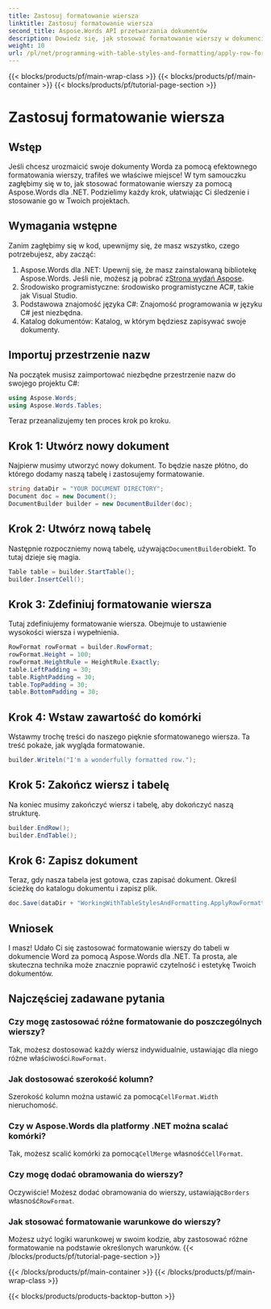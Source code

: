 ```yaml
---
title: Zastosuj formatowanie wiersza
linktitle: Zastosuj formatowanie wiersza
second_title: Aspose.Words API przetwarzania dokumentów
description: Dowiedz się, jak stosować formatowanie wierszy w dokumencie Word za pomocą Aspose.Words dla .NET. Postępuj zgodnie z naszym przewodnikiem krok po kroku, aby uzyskać szczegółowe instrukcje.
weight: 10
url: /pl/net/programming-with-table-styles-and-formatting/apply-row-formatting/
---
```


{{< blocks/products/pf/main-wrap-class >}}
{{< blocks/products/pf/main-container >}}
{{< blocks/products/pf/tutorial-page-section >}}

# Zastosuj formatowanie wiersza

## Wstęp

Jeśli chcesz urozmaicić swoje dokumenty Worda za pomocą efektownego formatowania wierszy, trafiłeś we właściwe miejsce! W tym samouczku zagłębimy się w to, jak stosować formatowanie wierszy za pomocą Aspose.Words dla .NET. Podzielimy każdy krok, ułatwiając Ci śledzenie i stosowanie go w Twoich projektach.

## Wymagania wstępne

Zanim zagłębimy się w kod, upewnijmy się, że masz wszystko, czego potrzebujesz, aby zacząć:

1.  Aspose.Words dla .NET: Upewnij się, że masz zainstalowaną bibliotekę Aspose.Words. Jeśli nie, możesz ją pobrać z[Strona wydań Aspose](https://releases.aspose.com/words/net/).
2. Środowisko programistyczne: środowisko programistyczne AC#, takie jak Visual Studio.
3. Podstawowa znajomość języka C#: Znajomość programowania w języku C# jest niezbędna.
4. Katalog dokumentów: Katalog, w którym będziesz zapisywać swoje dokumenty.

## Importuj przestrzenie nazw

Na początek musisz zaimportować niezbędne przestrzenie nazw do swojego projektu C#:

```csharp
using Aspose.Words;
using Aspose.Words.Tables;
```

Teraz przeanalizujemy ten proces krok po kroku.

## Krok 1: Utwórz nowy dokument

Najpierw musimy utworzyć nowy dokument. To będzie nasze płótno, do którego dodamy naszą tabelę i zastosujemy formatowanie.

```csharp
string dataDir = "YOUR DOCUMENT DIRECTORY";
Document doc = new Document();
DocumentBuilder builder = new DocumentBuilder(doc);
```

## Krok 2: Utwórz nową tabelę

 Następnie rozpoczniemy nową tabelę, używając`DocumentBuilder`obiekt. To tutaj dzieje się magia.

```csharp
Table table = builder.StartTable();
builder.InsertCell();
```

## Krok 3: Zdefiniuj formatowanie wiersza

Tutaj zdefiniujemy formatowanie wiersza. Obejmuje to ustawienie wysokości wiersza i wypełnienia.

```csharp
RowFormat rowFormat = builder.RowFormat;
rowFormat.Height = 100;
rowFormat.HeightRule = HeightRule.Exactly;
table.LeftPadding = 30;
table.RightPadding = 30;
table.TopPadding = 30;
table.BottomPadding = 30;
```

## Krok 4: Wstaw zawartość do komórki

Wstawmy trochę treści do naszego pięknie sformatowanego wiersza. Ta treść pokaże, jak wygląda formatowanie.

```csharp
builder.Writeln("I'm a wonderfully formatted row.");
```

## Krok 5: Zakończ wiersz i tabelę

Na koniec musimy zakończyć wiersz i tabelę, aby dokończyć naszą strukturę.

```csharp
builder.EndRow();
builder.EndTable();
```

## Krok 6: Zapisz dokument

Teraz, gdy nasza tabela jest gotowa, czas zapisać dokument. Określ ścieżkę do katalogu dokumentu i zapisz plik.

```csharp
doc.Save(dataDir + "WorkingWithTableStylesAndFormatting.ApplyRowFormatting.docx");
```

## Wniosek

I masz! Udało Ci się zastosować formatowanie wierszy do tabeli w dokumencie Word za pomocą Aspose.Words dla .NET. Ta prosta, ale skuteczna technika może znacznie poprawić czytelność i estetykę Twoich dokumentów.

## Najczęściej zadawane pytania

### Czy mogę zastosować różne formatowanie do poszczególnych wierszy?  
 Tak, możesz dostosować każdy wiersz indywidualnie, ustawiając dla niego różne właściwości.`RowFormat`.

### Jak dostosować szerokość kolumn?  
 Szerokość kolumn można ustawić za pomocą`CellFormat.Width` nieruchomość.

### Czy w Aspose.Words dla platformy .NET można scalać komórki?  
 Tak, możesz scalić komórki za pomocą`CellMerge` własność`CellFormat`.

### Czy mogę dodać obramowania do wierszy?  
 Oczywiście! Możesz dodać obramowania do wierszy, ustawiając`Borders` własność`RowFormat`.

### Jak stosować formatowanie warunkowe do wierszy?  
Możesz użyć logiki warunkowej w swoim kodzie, aby zastosować różne formatowanie na podstawie określonych warunków.
{{< /blocks/products/pf/tutorial-page-section >}}

{{< /blocks/products/pf/main-container >}}
{{< /blocks/products/pf/main-wrap-class >}}

{{< blocks/products/products-backtop-button >}}
